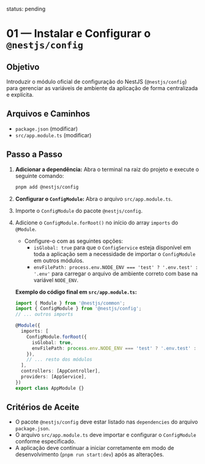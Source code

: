 status: pending

# 01 — Instalar e Configurar o `@nestjs/config`

## Objetivo
Introduzir o módulo oficial de configuração do NestJS (`@nestjs/config`) para gerenciar as variáveis de ambiente da aplicação de forma centralizada e explícita.

## Arquivos e Caminhos
- `package.json` (modificar)
- `src/app.module.ts` (modificar)

## Passo a Passo
1.  **Adicionar a dependência:** Abra o terminal na raiz do projeto e execute o seguinte comando:
    ```bash
    pnpm add @nestjs/config
    ```
2.  **Configurar o `ConfigModule`:** Abra o arquivo `src/app.module.ts`.
3.  Importe o `ConfigModule` do pacote `@nestjs/config`.
4.  Adicione o `ConfigModule.forRoot()` no início do array `imports` do `@Module`.
    - Configure-o com as seguintes opções:
      - `isGlobal: true` para que o `ConfigService` esteja disponível em toda a aplicação sem a necessidade de importar o `ConfigModule` em outros módulos.
      - `envFilePath: process.env.NODE_ENV === 'test' ? '.env.test' : '.env'` para carregar o arquivo de ambiente correto com base na variável `NODE_ENV`.

    **Exemplo do código final em `src/app.module.ts`:**
    ```typescript
    import { Module } from '@nestjs/common';
    import { ConfigModule } from '@nestjs/config';
    // ... outros imports

    @Module({
      imports: [
        ConfigModule.forRoot({
          isGlobal: true,
          envFilePath: process.env.NODE_ENV === 'test' ? '.env.test' : '.env',
        }),
        // ... resto dos módulos
      ],
      controllers: [AppController],
      providers: [AppService],
    })
    export class AppModule {}
    ```

## Critérios de Aceite
- O pacote `@nestjs/config` deve estar listado nas `dependencies` do arquivo `package.json`.
- O arquivo `src/app.module.ts` deve importar e configurar o `ConfigModule` conforme especificado.
- A aplicação deve continuar a iniciar corretamente em modo de desenvolvimento (`pnpm run start:dev`) após as alterações.

